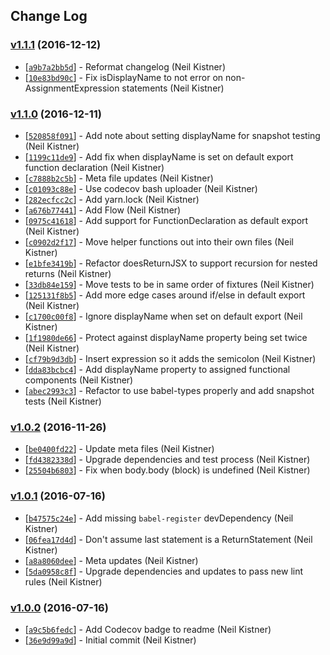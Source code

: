 ## Change Log

### [v1.1.1](https://github.com/wyze/babel-plugin-transform-react-stateless-component-name/releases/tag/v1.1.1) (2016-12-12)

* [[`a9b7a2bb5d`](https://github.com/wyze/babel-plugin-transform-react-stateless-component-name/commit/a9b7a2bb5d)] - Reformat changelog (Neil Kistner)
* [[`10e83bd90c`](https://github.com/wyze/babel-plugin-transform-react-stateless-component-name/commit/10e83bd90c)] - Fix isDisplayName to not error on non-AssignmentExpression statements (Neil Kistner)

### [v1.1.0](https://github.com/wyze/babel-plugin-transform-react-stateless-component-name/releases/tag/v1.1.0) (2016-12-11)

* [[`520858f091`](https://github.com/wyze/babel-plugin-transform-react-stateless-component-name/commit/520858f091)] - Add note about setting displayName for snapshot testing (Neil Kistner)
* [[`1199c11de9`](https://github.com/wyze/babel-plugin-transform-react-stateless-component-name/commit/1199c11de9)] - Add fix when displayName is set on default export function declaration (Neil Kistner)
* [[`c7888b2c5b`](https://github.com/wyze/babel-plugin-transform-react-stateless-component-name/commit/c7888b2c5b)] - Meta file updates (Neil Kistner)
* [[`c01093c88e`](https://github.com/wyze/babel-plugin-transform-react-stateless-component-name/commit/c01093c88e)] - Use codecov bash uploader (Neil Kistner)
* [[`282ecfcc2c`](https://github.com/wyze/babel-plugin-transform-react-stateless-component-name/commit/282ecfcc2c)] - Add yarn.lock (Neil Kistner)
* [[`a676b77441`](https://github.com/wyze/babel-plugin-transform-react-stateless-component-name/commit/a676b77441)] - Add Flow (Neil Kistner)
* [[`0975c41618`](https://github.com/wyze/babel-plugin-transform-react-stateless-component-name/commit/0975c41618)] - Add support for FunctionDeclaration as default export (Neil Kistner)
* [[`c0902d2f17`](https://github.com/wyze/babel-plugin-transform-react-stateless-component-name/commit/c0902d2f17)] - Move helper functions out into their own files (Neil Kistner)
* [[`e1bfe3419b`](https://github.com/wyze/babel-plugin-transform-react-stateless-component-name/commit/e1bfe3419b)] - Refactor doesReturnJSX to support recursion for nested returns (Neil Kistner)
* [[`33db84e159`](https://github.com/wyze/babel-plugin-transform-react-stateless-component-name/commit/33db84e159)] - Move tests to be in same order of fixtures (Neil Kistner)
* [[`125131f8b5`](https://github.com/wyze/babel-plugin-transform-react-stateless-component-name/commit/125131f8b5)] - Add more edge cases around if/else in default export (Neil Kistner)
* [[`c1700c00f8`](https://github.com/wyze/babel-plugin-transform-react-stateless-component-name/commit/c1700c00f8)] - Ignore displayName when set on default export (Neil Kistner)
* [[`1f1980de66`](https://github.com/wyze/babel-plugin-transform-react-stateless-component-name/commit/1f1980de66)] - Protect against displayName property being set twice (Neil Kistner)
* [[`cf79b9d3db`](https://github.com/wyze/babel-plugin-transform-react-stateless-component-name/commit/cf79b9d3db)] - Insert expression so it adds the semicolon (Neil Kistner)
* [[`dda83bcbc4`](https://github.com/wyze/babel-plugin-transform-react-stateless-component-name/commit/dda83bcbc4)] - Add displayName property to assigned functional components (Neil Kistner)
* [[`abec2993c3`](https://github.com/wyze/babel-plugin-transform-react-stateless-component-name/commit/abec2993c3)] - Refactor to use babel-types properly and add snapshot tests (Neil Kistner)

### [v1.0.2](https://github.com/wyze/babel-plugin-transform-react-stateless-component-name/releases/tag/v1.0.2) (2016-11-26)

* [[`be0400fd22`](https://github.com/wyze/babel-plugin-transform-react-stateless-component-name/commit/be0400fd22)] - Update meta files (Neil Kistner)
* [[`fd4382338d`](https://github.com/wyze/babel-plugin-transform-react-stateless-component-name/commit/fd4382338d)] - Upgrade dependencies and test process (Neil Kistner)
* [[`25504b6803`](https://github.com/wyze/babel-plugin-transform-react-stateless-component-name/commit/25504b6803)] - Fix when body.body (block) is undefined (Neil Kistner)

### [v1.0.1](https://github.com/wyze/babel-plugin-transform-react-stateless-component-name/releases/tag/v1.0.1) (2016-07-16)

* [[`b47575c24e`](https://github.com/wyze/babel-plugin-transform-react-stateless-component-name/commit/b47575c24e)] - Add missing `babel-register` devDependency (Neil Kistner)
* [[`06fea17d4d`](https://github.com/wyze/babel-plugin-transform-react-stateless-component-name/commit/06fea17d4d)] - Don't assume last statement is a ReturnStatement (Neil Kistner)
* [[`a8a8060dee`](https://github.com/wyze/babel-plugin-transform-react-stateless-component-name/commit/a8a8060dee)] - Meta updates (Neil Kistner)
* [[`5da0958c8f`](https://github.com/wyze/babel-plugin-transform-react-stateless-component-name/commit/5da0958c8f)] - Upgrade dependencies and updates to pass new lint rules (Neil Kistner)

### [v1.0.0](https://github.com/wyze/babel-plugin-transform-react-stateless-component-name/releases/tag/v1.0.0) (2016-07-16)

* [[`a9c5b6fedc`](https://github.com/wyze/babel-plugin-transform-react-stateless-component-name/commit/a9c5b6fedc)] - Add Codecov badge to readme (Neil Kistner)
* [[`36e9d99a9d`](https://github.com/wyze/babel-plugin-transform-react-stateless-component-name/commit/36e9d99a9d)] - Initial commit (Neil Kistner)
